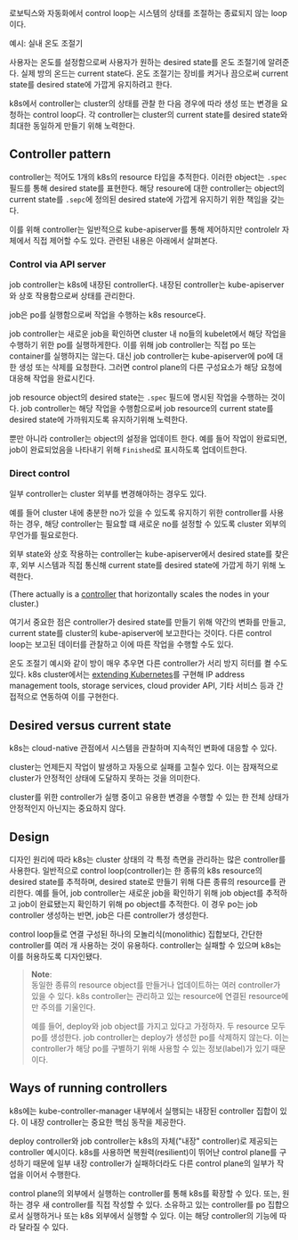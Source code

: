 로보틱스와 자동화에서 control loop는 시스템의 상태를 조절하는 종료되지 않는 loop이다.

예시: 실내 온도 조절기

사용자는 온도를 설정함으로써 사용자가 원하는 desired state를 온도 조절기에 알려준다. 실제 방의 온드는 current state다. 온도 조절기는 장비를 켜거나 끔으로써 current state를 desired state에 가깝게 유지하려고 한다.

k8s에서 controller는 cluster의 상태를 관찰 한 다음 경우에 따라 생성 또는 변경을 요청하는 control loop다. 각 controller는 cluster의 current state를 desired state와 최대한 동일하게 만들기 위해 노력한다.

## Controller pattern
controller는 적어도 1개의 k8s의 resource 타입을 추적한다. 이러한 object는 `.spec` 필드를 통해 desired state를 표현한다. 해당 resoure에 대한 controller는 object의 current state를 `.sepc`에 정의된 desired state에 가깝게 유지하기 위한 책임을 갖는다.

이를 위해 controller는 일반적으로 kube-apiserver를 통해 제어하지만 controlelr 자체에서 직접 제어할 수도 있다. 관련된 내용은 아래에서 살펴본다.

### Control via API server
job controller는 k8s에 내장된 controller다. 내장된 controller는 kube-apiserver와 상호 작용함으로써 상태를 관리한다.

job은 po를 실행함으로써 작업을 수행하는 k8s resource다.

job controller는 새로운 job을 확인하면 cluster 내 no들의 kubelet에서 해당 작업을 수행하기 위한 po를 실행하게한다. 이를 위해 job controller는 직접 po 또는 container를 실행하지는 않는다. 대신 job controller는 kube-apiserver에 po에 대한 생성 또는 삭제를 요청한다. 그러면 control plane의 다른 구성요소가 해당 요청에 대응해 작업을 완료시킨다.

job resource object의 desired state는 `.spec` 필드에 명시된 작업을 수행하는 것이다. job controller는 해당 작업을 수행함으로써 job resource의 current state를 desired state에 가까워지도록 유지하기위해 노력한다.

뿐만 아니라 controller는 object의 설정을 업데이트 한다. 예를 들어 작업이 완료되면, job이 완료되었음을 나타내기 위해 `Finished`로 표시하도록 업데이트한다.

### Direct control
일부 controller는 cluster 외부를 변경해야하는 경우도 있다.

예를 들어 cluster 내에 충분한 no가 있을 수 있도록 유지하기 위한 controller를 사용하는 경우, 해당 controller는 필요할 떄 새로운 no를 설정할 수 있도록 cluster 외부의 무언가를 필요로한다.

외부 state와 상호 작용하는 controller는 kube-apiserver에서 desired state를 찾은 후, 외부 시스템과 직접 통신해 current state를 desired state에 가깝게 하기 위해 노력한다.

(There actually is a [controller](https://github.com/kubernetes/autoscaler/) that horizontally scales the nodes in your cluster.)

여기서 중요한 점은 controller가 desired state를 만들기 위해 약간의 변화를 만들고, current state를 cluster의 kube-apiserver에 보고한다는 것이다. 다른 control loop는 보고된 데이터를 관찰하고 이에 따른 작업을 수행할 수도 있다.

온도 조절기 예시와 같이 방이 매우 추우면 다른 controller가 서리 방지 히터를 켤 수도 있다. k8s cluster에서는 [extending Kubernetes](https://kubernetes.io/docs/concepts/extend-kubernetes/)를 구현해 IP address management tools, storage services, cloud provider API, 기타 서비스 등과 간접적으로 연동하여 이를 구현한다.

## Desired versus current state
k8s는 cloud-native 관점에서 시스템을 관찰하며 지속적인 변화에 대응할 수 있다.

cluster는 언제든지 작업이 발생하고 자동으로 실패를 고칠수 있다. 이는 잠재적으로 cluster가 안정적인 상태에 도달하지 못하는 것을 의미한다.

cluster를 위한 controller가 실행 중이고 유용한 변경을 수행할 수 있는 한 전체 상태가 안정적인지 아닌지는 중요하지 않다.

## Design
디자인 원리에 따라 k8s는 cluster 상태의 각 특정 측면을 관리하는 많은 controller를 사용한다. 일반적으로 control loop(controller)는 한 종류의 k8s resource의 desired state를 추적하며, desired state로 만들기 위해 다른 종류의 resource를 관리한다. 예를 들어, job controller는 새로운 job을 확인하기 위해 job object를 추적하고 job이 완료됐는지 확인하기 위해 po object를 추적한다. 이 경우 po는 job controller 생성하는 반면, job은 다른 controller가 생성한다.

control loop들로 연결 구성된 하나의 모놀리식(monolithic) 집합보다, 간단한 controller를 여러 개 사용하는 것이 유용하다. controller는 실패할 수 있으며 k8s는 이를 허용하도록 디자인됐다.

> **Note**:  
> 동일한 종류의 resource object를 만들거나 업데이트하는 여러 controller가 있을 수 있다. k8s controller는 관리하고 있는 resource에 연결된 resource에만 주의를 기울인다.
> 
> 예를 들어, deploy와 job object를 가지고 있다고 가정하자. 두 resource 모두 po를 생성한다. job controller는 deploy가 생성한 po를 삭제하지 않는다. 이는 controller가 해당 po를 구별하기 위해 사용할 수 있는 정보(label)가 있기 때문이다.

## Ways of running controllers
k8s에는 kube-controller-manager 내부에서 실행되는 내장된 controller 집합이 있다. 이 내장 controller는 중요한 핵심 동작을 제공한다.

deploy controller와 job controller는 k8s의 자체("내장" controller)로 제공되는 controller 예시이다. k8s를 사용하면 복원력(resilient)이 뛰어난 control plane를 구성하기 때문에 일부 내장 controller가 실패하더라도 다른 control plane의 일부가 작업을 이어서 수행한다.

control plane의 외부에서 실행하는 controller를 통해 k8s를 확장할 수 있다. 또는, 원하는 경우 새 controller를 직접 작성할 수 있다. 소유하고 있는 controller를 po 집합으로서 실행하거나 또는 k8s 외부에서 실행할 수 있다. 이는 해당 controller의 기능에 따라 달라질 수 있다.